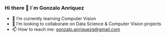 ### Hi there 👋 I´m Gonzalo Anriquez

- 🌱 I’m currently learning Computer Vision
- 👯 I’m looking to collaborate on Data Science & Computer Vision projects
- 📫 How to reach me: gonzalo.anriquezg@gmail.com

<!--
**gonzaloanriquez/gonzaloanriquez** is a ✨ _special_ ✨ repository because its `README.md` (this file) appears on your GitHub profile.

Here are some ideas to get you started:

- 🔭 I’m currently working on ...

- 🤔 I’m looking for help with ...
- 💬 Ask me about ...


- ⚡ Fun fact: ...

